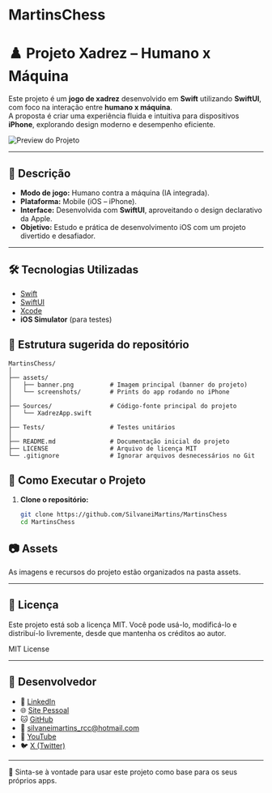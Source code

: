 # MartinsChess

# ♟️ Projeto Xadrez – Humano x Máquina

Este projeto é um **jogo de xadrez** desenvolvido em **Swift** utilizando **SwiftUI**, com foco na interação entre **humano x máquina**.  
A proposta é criar uma experiência fluida e intuitiva para dispositivos **iPhone**, explorando design moderno e desempenho eficiente.

![Preview do Projeto](./assets/banner.png)

---

## 📌 Descrição

- **Modo de jogo:** Humano contra a máquina (IA integrada).
- **Plataforma:** Mobile (iOS – iPhone).
- **Interface:** Desenvolvida com **SwiftUI**, aproveitando o design declarativo da Apple.
- **Objetivo:** Estudo e prática de desenvolvimento iOS com um projeto divertido e desafiador.

---

## 🛠️ Tecnologias Utilizadas

- [Swift](https://developer.apple.com/swift/)
- [SwiftUI](https://developer.apple.com/xcode/swiftui/)
- [Xcode](https://developer.apple.com/xcode/)
- **iOS Simulator** (para testes)

## 📂 Estrutura sugerida do repositório

```TextPlain
MartinsChess/
│
├── assets/
│   ├── banner.png          # Imagem principal (banner do projeto)
│   └── screenshots/        # Prints do app rodando no iPhone
│
├── Sources/                # Código-fonte principal do projeto
│   └── XadrezApp.swift
│
├── Tests/                  # Testes unitários
│
├── README.md               # Documentação inicial do projeto
├── LICENSE                 # Arquivo de licença MIT
└── .gitignore              # Ignorar arquivos desnecessários no Git
```

## 📲 Como Executar o Projeto

1. **Clone o repositório:**
   ```bash
   git clone https://github.com/SilvaneiMartins/MartinsChess
   cd MartinsChess
   ```

## 📷 Assets

As imagens e recursos do projeto estão organizados na pasta assets.

---

## 📜 Licença

Este projeto está sob a licença MIT.
Você pode usá-lo, modificá-lo e distribuí-lo livremente, desde que mantenha os créditos ao autor.

MIT License

---

## 👤 Desenvolvedor

- 💼 [LinkedIn](https://www.linkedin.com/in/silvanei-martins-a5412436)
- 🌐 [Site Pessoal](https://silvaneimartins.com.br/)
- 🐱 [GitHub](https://github.com/Store-Sam-Martins)
- 📧 silvaneimartins_rcc@hotmail.com
- 🎥 [YouTube](https://www.youtube.com/@silvaneimartins2487/featured)
- 🐦 [X (Twitter)](https://x.com/SilvaneiMartins)

---

🚀 Sinta-se à vontade para usar este projeto como base para os seus próprios apps.
